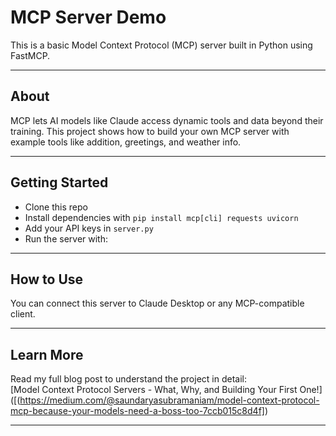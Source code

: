 # MCP Server Demo

This is a basic Model Context Protocol (MCP) server built in Python using FastMCP.

---

## About

MCP lets AI models like Claude access dynamic tools and data beyond their training. This project shows how to build your own MCP server with example tools like addition, greetings, and weather info.

---

## Getting Started

- Clone this repo  
- Install dependencies with `pip install mcp[cli] requests uvicorn`  
- Add your API keys in `server.py` 
- Run the server with:  


---

## How to Use

You can connect this server to Claude Desktop or any MCP-compatible client.

---

## Learn More

Read my full blog post to understand the project in detail:  
[Model Context Protocol Servers - What, Why, and Building Your First One!]([(https://medium.com/@saundaryasubramaniam/model-context-protocol-mcp-because-your-models-need-a-boss-too-7ccb015c8d4f])

---


